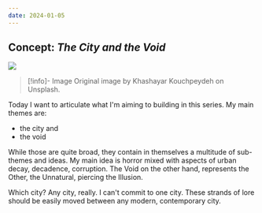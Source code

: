 ```yaml
---
date: 2024-01-05
---
```

## Concept: *The City and the Void*

![](https://i.imgur.com/YGP0qOc.png)

> [!info]- Image
> Original image by Khashayar Kouchpeydeh on Unsplash.

Today I want to articulate what I'm aiming to building in this series. My main themes are:
- the city
and
- the void

While those are quite broad, they contain in themselves a multitude of sub-themes and ideas. My main idea is horror mixed with aspects of urban decay, decadence, corruption. The Void on the other hand, represents the Other, the Unnatural, piercing the Illusion. 

Which city? Any city, really. I can't commit to one city. These strands of lore should be easily moved between any modern, contemporary city.